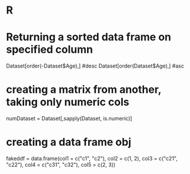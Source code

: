 # R

# Returning a sorted data frame on specified column  
Dataset[order(-Dataset$Age),]  #desc
Dataset[order(Dataset$Age),]   #asc

# creating a matrix from another, taking only numeric cols
numDataset = Dataset[,sapply(Dataset, is.numeric)]

# creating a data frame obj
fakeddf = data.frame(col1 = c("c1", "c2"),
                     col2 = c(1, 2), 
                     col3 = c("c21", "c22"),
                     col4 = c("c31", "c32"),
                     col5 = c(2, 3))

